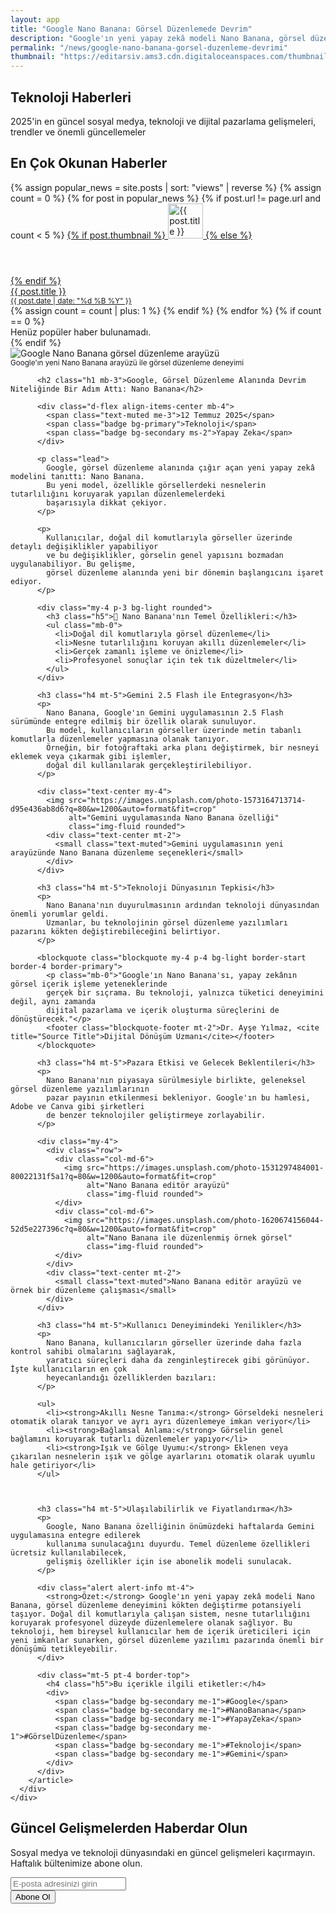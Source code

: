 ```yaml
---
layout: app
title: "Google Nano Banana: Görsel Düzenlemede Devrim"
description: "Google'ın yeni yapay zekâ modeli Nano Banana, görsel düzenleme alanında çığır açıyor. Doğal dil komutlarıyla görsel düzenleme artık mümkün!"
permalink: "/news/google-nano-banana-gorsel-duzenleme-devrimi"
thumbnail: "https://editarsiv.ams3.cdn.digitaloceanspaces.com/thumbnail/google-nano-banana.jpg"
---
```


<!-- Hero Section -->
<section class="hero-section">
  <div class="container">
    <div class="row justify-content-center text-center">
      <div class="col-lg-8">
        <h1 class="display-4 fw-bold mb-4">
          Teknoloji <span class="text-primary">Haberleri</span>
        </h1>
        <p class="lead mb-4">
          2025'in en güncel sosyal medya, teknoloji ve dijital pazarlama gelişmeleri, trendler ve önemli güncellemeler
        </p>
      </div>
    </div>
  </div>
</section>

<!-- Diğer Haberler Listesi -->
<div class="container mt-5">
  <h2 class="h3 mb-4"><i class="bi bi-fire text-danger me-2"></i>En Çok Okunan Haberler</h2>
  <div class="list-group list-group-flush">
    {% assign popular_news = site.posts | sort: "views" | reverse %}
    {% assign count = 0 %}
    {% for post in popular_news %}
      {% if post.url != page.url and count < 5 %}
        <a href="{{ post.url }}" class="list-group-item list-group-item-action d-flex align-items-start py-3">
          {% if post.thumbnail %}
            <img src="{{ post.thumbnail }}" alt="{{ post.title }}" class="rounded me-3" style="width:56px; height:56px; object-fit:cover;">
          {% else %}
            <div class="bg-secondary rounded me-3" style="width:56px; height:56px;"></div>
          {% endif %}
          <div>
            <div class="fw-semibold mb-1">{{ post.title }}</div>
            <small class="text-muted">
              <i class="bi bi-calendar-event me-1"></i>
              {{ post.date | date: "%d %B %Y" }}
            </small>
          </div>
        </a>
        {% assign count = count | plus: 1 %}
      {% endif %}
    {% endfor %}
    {% if count == 0 %}
      <div class="text-muted text-center py-3">Henüz popüler haber bulunamadı.</div>
    {% endif %}
  </div>
</div>

<!-- Makale İçeriği -->
<section class="py-5">
  <div class="container">
    <div class="row g-4">
      <div class="col-lg-12">
        <article class="card shadow-sm border-0 p-4">
          <div class="mb-4">
            <img src="https://images.unsplash.com/photo-1643330683233-ff2ac89b002c?q=80&w=1200&auto=format&fit=crop" 
                 alt="Google Nano Banana görsel düzenleme arayüzü" 
                 class="img-fluid rounded w-100 mb-3">
            <div class="text-center mt-2">
              <small class="text-muted">Google'ın yeni Nano Banana arayüzü ile görsel düzenleme deneyimi</small>
            </div>
          </div>
          
          <h2 class="h1 mb-3">Google, Görsel Düzenleme Alanında Devrim Niteliğinde Bir Adım Attı: Nano Banana</h2>
          
          <div class="d-flex align-items-center mb-4">
            <span class="text-muted me-3">12 Temmuz 2025</span>
            <span class="badge bg-primary">Teknoloji</span>
            <span class="badge bg-secondary ms-2">Yapay Zeka</span>
          </div>
          
          <p class="lead">
            Google, görsel düzenleme alanında çığır açan yeni yapay zekâ modelini tanıttı: Nano Banana. 
            Bu yeni model, özellikle görsellerdeki nesnelerin tutarlılığını koruyarak yapılan düzenlemelerdeki 
            başarısıyla dikkat çekiyor.
          </p>

          <p>
            Kullanıcılar, doğal dil komutlarıyla görseller üzerinde detaylı değişiklikler yapabiliyor 
            ve bu değişiklikler, görselin genel yapısını bozmadan uygulanabiliyor. Bu gelişme, 
            görsel düzenleme alanında yeni bir dönemin başlangıcını işaret ediyor.
          </p>

          <div class="my-4 p-3 bg-light rounded">
            <h3 class="h5">📌 Nano Banana'nın Temel Özellikleri:</h3>
            <ul class="mb-0">
              <li>Doğal dil komutlarıyla görsel düzenleme</li>
              <li>Nesne tutarlılığını koruyan akıllı düzenlemeler</li>
              <li>Gerçek zamanlı işleme ve önizleme</li>
              <li>Profesyonel sonuçlar için tek tık düzeltmeler</li>
            </ul>
          </div>

          <h3 class="h4 mt-5">Gemini 2.5 Flash ile Entegrasyon</h3>
          <p>
            Nano Banana, Google'ın Gemini uygulamasının 2.5 Flash sürümünde entegre edilmiş bir özellik olarak sunuluyor. 
            Bu model, kullanıcıların görseller üzerinde metin tabanlı komutlarla düzenlemeler yapmasına olanak tanıyor. 
            Örneğin, bir fotoğraftaki arka planı değiştirmek, bir nesneyi eklemek veya çıkarmak gibi işlemler, 
            doğal dil kullanılarak gerçekleştirilebiliyor.
          </p>

          <div class="text-center my-4">
            <img src="https://images.unsplash.com/photo-1573164713714-d95e436ab8d6?q=80&w=1200&auto=format&fit=crop" 
                 alt="Gemini uygulamasında Nano Banana özelliği" 
                 class="img-fluid rounded">
            <div class="text-center mt-2">
              <small class="text-muted">Gemini uygulamasının yeni arayüzünde Nano Banana düzenleme seçenekleri</small>
            </div>
          </div>

          <h3 class="h4 mt-5">Teknoloji Dünyasının Tepkisi</h3>
          <p>
            Nano Banana'nın duyurulmasının ardından teknoloji dünyasından önemli yorumlar geldi. 
            Uzmanlar, bu teknolojinin görsel düzenleme yazılımları pazarını kökten değiştirebileceğini belirtiyor.
          </p>

          <blockquote class="blockquote my-4 p-4 bg-light border-start border-4 border-primary">
            <p class="mb-0">"Google'ın Nano Banana'sı, yapay zekânın görsel içerik işleme yeteneklerinde 
            gerçek bir sıçrama. Bu teknoloji, yalnızca tüketici deneyimini değil, aynı zamanda 
            dijital pazarlama ve içerik oluşturma süreçlerini de dönüştürecek."</p>
            <footer class="blockquote-footer mt-2">Dr. Ayşe Yılmaz, <cite title="Source Title">Dijital Dönüşüm Uzmanı</cite></footer>
          </blockquote>

          <h3 class="h4 mt-5">Pazara Etkisi ve Gelecek Beklentileri</h3>
          <p>
            Nano Banana'nın piyasaya sürülmesiyle birlikte, geleneksel görsel düzenleme yazılımlarının 
            pazar payının etkilenmesi bekleniyor. Google'ın bu hamlesi, Adobe ve Canva gibi şirketleri 
            de benzer teknolojiler geliştirmeye zorlayabilir.
          </p>

          <div class="my-4">
            <div class="row">
              <div class="col-md-6">
                <img src="https://images.unsplash.com/photo-1531297484001-80022131f5a1?q=80&w=1200&auto=format&fit=crop" 
                     alt="Nano Banana editör arayüzü" 
                     class="img-fluid rounded">
              </div>
              <div class="col-md-6">
                <img src="https://images.unsplash.com/photo-1620674156044-52d5e227396c?q=80&w=1200&auto=format&fit=crop" 
                     alt="Nano Banana ile düzenlenmiş örnek görsel" 
                     class="img-fluid rounded">
              </div>
            </div>
            <div class="text-center mt-2">
              <small class="text-muted">Nano Banana editör arayüzü ve örnek bir düzenleme çalışması</small>
            </div>
          </div>

          <h3 class="h4 mt-5">Kullanıcı Deneyimindeki Yenilikler</h3>
          <p>
            Nano Banana, kullanıcıların görseller üzerinde daha fazla kontrol sahibi olmalarını sağlayarak, 
            yaratıcı süreçleri daha da zenginleştirecek gibi görünüyor. İşte kullanıcıların en çok 
            heyecanlandığı özelliklerden bazıları:
          </p>

          <ul>
            <li><strong>Akıllı Nesne Tanıma:</strong> Görseldeki nesneleri otomatik olarak tanıyor ve ayrı ayrı düzenlemeye imkan veriyor</li>
            <li><strong>Bağlamsal Anlama:</strong> Görselin genel bağlamını koruyarak tutarlı düzenlemeler yapıyor</li>
            <li><strong>Işık ve Gölge Uyumu:</strong> Eklenen veya çıkarılan nesnelerin ışık ve gölge ayarlarını otomatik olarak uyumlu hale getiriyor</li>
          </ul>

          

          <h3 class="h4 mt-5">Ulaşılabilirlik ve Fiyatlandırma</h3>
          <p>
            Google, Nano Banana özelliğinin önümüzdeki haftalarda Gemini uygulamasına entegre edilerek 
            kullanıma sunulacağını duyurdu. Temel düzenleme özellikleri ücretsiz kullanılabilecek, 
            gelişmiş özellikler için ise abonelik modeli sunulacak.
          </p>

          <div class="alert alert-info mt-4">
            <strong>Özet:</strong> Google'ın yeni yapay zekâ modeli Nano Banana, görsel düzenleme deneyimini kökten değiştirme potansiyeli taşıyor. Doğal dil komutlarıyla çalışan sistem, nesne tutarlılığını koruyarak profesyonel düzeyde düzenlemelere olanak sağlıyor. Bu teknoloji, hem bireysel kullanıcılar hem de içerik üreticileri için yeni imkanlar sunarken, görsel düzenleme yazılımı pazarında önemli bir dönüşümü tetikleyebilir.
          </div>

          <div class="mt-5 pt-4 border-top">
            <h4 class="h5">Bu içerikle ilgili etiketler:</h4>
            <div>
              <span class="badge bg-secondary me-1">#Google</span>
              <span class="badge bg-secondary me-1">#NanoBanana</span>
              <span class="badge bg-secondary me-1">#YapayZeka</span>
              <span class="badge bg-secondary me-1">#GörselDüzenleme</span>
              <span class="badge bg-secondary me-1">#Teknoloji</span>
              <span class="badge bg-secondary me-1">#Gemini</span>
            </div>
          </div>
        </article>
      </div>
    </div>
  </div>
</section>

<!-- Newsletter Subscription -->
<section class="py-5 bg-primary text-white">
  <div class="container">
    <div class="row justify-content-center text-center">
      <div class="col-lg-8">
        <h2 class="mb-4">Güncel Gelişmelerden Haberdar Olun</h2>
        <p class="lead mb-4">
          Sosyal medya ve teknoloji dünyasındaki en güncel gelişmeleri kaçırmayın. 
          Haftalık bültenimize abone olun.
        </p>
        <form class="row g-3 justify-content-center">
          <div class="col-md-8">
            <input type="email" class="form-control form-control-lg" placeholder="E-posta adresinizi girin" required>
          </div>
          <div class="col-md-4">
            <button type="submit" class="btn btn-light btn-lg w-100">
              <i class="bi bi-envelope me-2"></i>Abone Ol
            </button>
          </div>
        </form>
      </div>
    </div>
  </div>
</section>